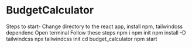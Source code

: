 # BudgetCalculator

Steps to start-
Change directory to the react app, install npm, tailwindcss dependenc
Open terminal
Follow these steps
npm i
npm init
npm install -D tailwindcss
npx tailwindcss init
cd budget_calculator
npm start